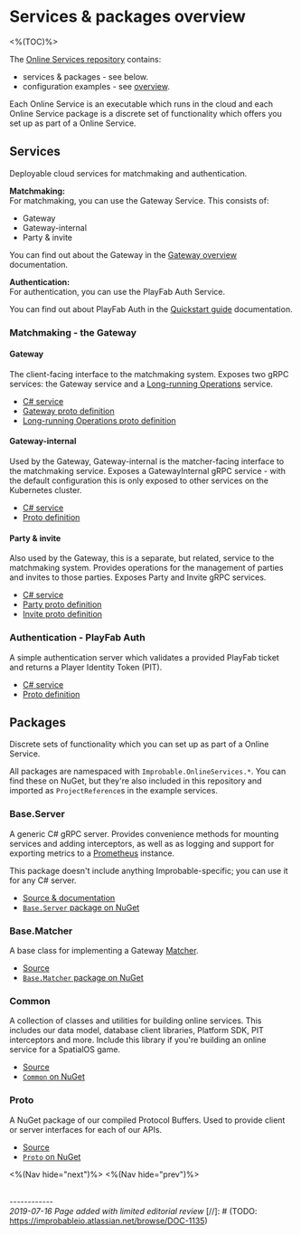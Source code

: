 # Services & packages overview
<%(TOC)%>

The [Online Services repository](http://github.com/spatialos/online-services) contains:

* services & packages - see below.
* configuration examples - see [overview]({{urlRoot}}/content/configuration-examples/examples-intro).

Each Online Service is an executable which runs in the cloud and each Online Service package is a discrete set of functionality which offers you set up as part of a Online Service.

## Services

Deployable cloud services for matchmaking and authentication.

**Matchmaking:** </br>
For matchmaking, you can use the Gateway Service. This consists of:

* Gateway
* Gateway-internal
* Party & invite

You can find out about the Gateway in the [Gateway overview]({{urlRoot}}/content/services-packages/gateway/gateway) documentation.

**Authentication:** </br>
For authentication, you can use the PlayFab Auth Service.

You can find out about PlayFab Auth in the [Quickstart guide]({{urlRoot}}/content/get-started/quickstart-guide/introduction) documentation.

### Matchmaking - the Gateway

#### Gateway
The client-facing interface to the matchmaking system. Exposes two gRPC services: the Gateway service and a [Long-running Operations](https://github.com/googleapis/googleapis/blob/master/google/longrunning/operations.proto) service.

- [C# service](http://github.com/spatialos/online-services/tree/master/services/csharp/Gateway)
- [Gateway proto definition](http://github.com/spatialos/online-services/tree/master/services/proto/gateway/gateway.proto)
- [Long-running Operations proto definition](http://github.com/spatialos/online-services/tree/master/services/proto/google/longrunning/operations.proto)

#### Gateway-internal

Used by the Gateway, Gateway-internal is the matcher-facing interface to the matchmaking service. Exposes a GatewayInternal gRPC service - with the default configuration this is only exposed to other services on the Kubernetes cluster.

- [C# service](http://github.com/spatialos/online-services/tree/master/services/csharp/GatewayInternal)
- [Proto definition](http://github.com/spatialos/online-services/tree/master/services/proto/gateway/gateway_internal.proto)

#### Party & invite

Also used by the Gateway, this is a separate, but related, service to the matchmaking system. Provides operations for the management of parties and invites to those parties. Exposes Party and Invite gRPC services.

- [C# service](http://github.com/spatialos/online-services/tree/master/services/csharp/Party)
- [Party proto definition](http://github.com/spatialos/online-services/tree/master/services/proto/party/party.proto)
- [Invite proto definition](http://github.com/spatialos/online-services/tree/master/services/proto/party/invite.proto)

### Authentication - PlayFab Auth

A simple authentication server which validates a provided PlayFab ticket and returns a Player Identity Token (PIT).

- [C# service](http://github.com/spatialos/online-services/tree/master/services/csharp/PlayFabAuth)
- [Proto definition](http://github.com/spatialos/online-services/tree/master/services/proto/auth/playfab.proto)


## Packages

Discrete sets of functionality which you can set up as part of a Online Service.

All packages are namespaced with `Improbable.OnlineServices.*`. You can find these on NuGet, but they're also included in this repository and imported as `ProjectReference`s in the example services.

### Base.Server

A generic C# gRPC server. Provides convenience methods for mounting services and adding interceptors, as well as as logging and support for exporting metrics to a [Prometheus](https://prometheus.io/) instance.

This package doesn't include anything Improbable-specific; you can use it for any C# server.

- [Source & documentation](http://github.com/spatialos/online-services/tree/master/services/csharp/Base.Server/)
- [`Base.Server` package on NuGet](https://www.nuget.org/packages/Improbable.OnlineServices.Base.Server)

### Base.Matcher

A base class for implementing a Gateway [Matcher]({{urlRoot}}/content/services-packages/gateway/gateway.md#matchers).

- [Source](http://github.com/spatialos/online-services/tree/master/services/csharp/Base.Matcher/)
- [`Base.Matcher` package on NuGet](https://www.nuget.org/packages/Improbable.OnlineServices.Base.Matcher)

### Common

A collection of classes and utilities for building online services. This includes our data model, database client libraries, Platform SDK, PIT interceptors and more. Include this library if you're building an online service for a SpatialOS game.

- [Source](http://github.com/spatialos/online-services/tree/master/services/csharp/Common)
- [`Common` on NuGet](https://www.nuget.org/packages/Improbable.OnlineServices.Common)

### Proto

A NuGet package of our compiled Protocol Buffers. Used to provide client or server interfaces for each of our APIs.

- [Source](http://github.com/spatialos/online-services/tree/master/services/csharp/Proto)
- [`Proto` on NuGet](https://www.nuget.org/packages/Improbable.OnlineServices.Proto)

<%(Nav hide="next")%>
<%(Nav hide="prev")%>

<br/>------------<br/>
_2019-07-16 Page added with limited editorial review_
[//]: # (TODO: https://improbableio.atlassian.net/browse/DOC-1135)

